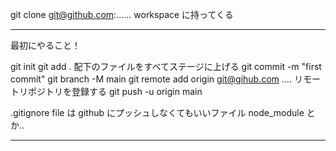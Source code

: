 git clone git@github.com:......
workspace に持ってくる

---

最初にやること！

git init
git add . 配下のファイルをすべてステージに上げる
git commit -m "first commit"
git branch -M main
git remote add origin git@gihub.com .... リモートリポジトリを登録する
git push -u origin main

.gitignore file は github にプッシュしなくてもいいファイル node_module とか..

---
